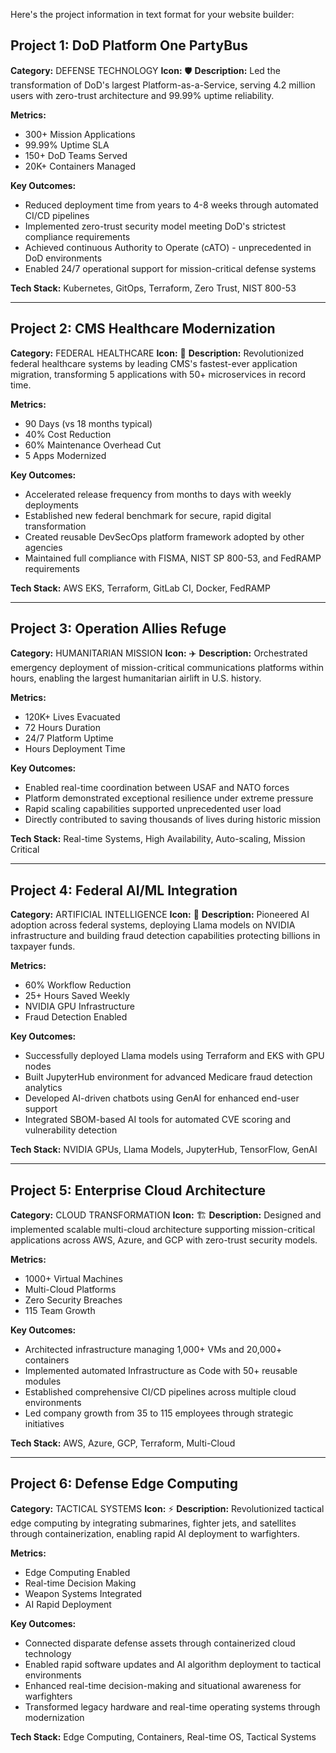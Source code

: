 Here's the project information in text format for your website builder:

## Project 1: DoD Platform One PartyBus
**Category:** DEFENSE TECHNOLOGY
**Icon:** 🛡️
**Description:** Led the transformation of DoD's largest Platform-as-a-Service, serving 4.2 million users with zero-trust architecture and 99.99% uptime reliability.

**Metrics:**
- 300+ Mission Applications
- 99.99% Uptime SLA  
- 150+ DoD Teams Served
- 20K+ Containers Managed

**Key Outcomes:**
- Reduced deployment time from years to 4-8 weeks through automated CI/CD pipelines
- Implemented zero-trust security model meeting DoD's strictest compliance requirements
- Achieved continuous Authority to Operate (cATO) - unprecedented in DoD environments
- Enabled 24/7 operational support for mission-critical defense systems

**Tech Stack:** Kubernetes, GitOps, Terraform, Zero Trust, NIST 800-53

---

## Project 2: CMS Healthcare Modernization
**Category:** FEDERAL HEALTHCARE
**Icon:** 🏥
**Description:** Revolutionized federal healthcare systems by leading CMS's fastest-ever application migration, transforming 5 applications with 50+ microservices in record time.

**Metrics:**
- 90 Days (vs 18 months typical)
- 40% Cost Reduction
- 60% Maintenance Overhead Cut
- 5 Apps Modernized

**Key Outcomes:**
- Accelerated release frequency from months to days with weekly deployments
- Established new federal benchmark for secure, rapid digital transformation
- Created reusable DevSecOps platform framework adopted by other agencies
- Maintained full compliance with FISMA, NIST SP 800-53, and FedRAMP requirements

**Tech Stack:** AWS EKS, Terraform, GitLab CI, Docker, FedRAMP

---

## Project 3: Operation Allies Refuge
**Category:** HUMANITARIAN MISSION
**Icon:** ✈️
**Description:** Orchestrated emergency deployment of mission-critical communications platforms within hours, enabling the largest humanitarian airlift in U.S. history.

**Metrics:**
- 120K+ Lives Evacuated
- 72 Hours Duration
- 24/7 Platform Uptime
- Hours Deployment Time

**Key Outcomes:**
- Enabled real-time coordination between USAF and NATO forces
- Platform demonstrated exceptional resilience under extreme pressure
- Rapid scaling capabilities supported unprecedented user load
- Directly contributed to saving thousands of lives during historic mission

**Tech Stack:** Real-time Systems, High Availability, Auto-scaling, Mission Critical

---

## Project 4: Federal AI/ML Integration
**Category:** ARTIFICIAL INTELLIGENCE
**Icon:** 🤖
**Description:** Pioneered AI adoption across federal systems, deploying Llama models on NVIDIA infrastructure and building fraud detection capabilities protecting billions in taxpayer funds.

**Metrics:**
- 60% Workflow Reduction
- 25+ Hours Saved Weekly
- NVIDIA GPU Infrastructure
- Fraud Detection Enabled

**Key Outcomes:**
- Successfully deployed Llama models using Terraform and EKS with GPU nodes
- Built JupyterHub environment for advanced Medicare fraud detection analytics
- Developed AI-driven chatbots using GenAI for enhanced end-user support
- Integrated SBOM-based AI tools for automated CVE scoring and vulnerability detection

**Tech Stack:** NVIDIA GPUs, Llama Models, JupyterHub, TensorFlow, GenAI

---

## Project 5: Enterprise Cloud Architecture
**Category:** CLOUD TRANSFORMATION
**Icon:** 🏗️
**Description:** Designed and implemented scalable multi-cloud architecture supporting mission-critical applications across AWS, Azure, and GCP with zero-trust security models.

**Metrics:**
- 1000+ Virtual Machines
- Multi-Cloud Platforms
- Zero Security Breaches
- 115 Team Growth

**Key Outcomes:**
- Architected infrastructure managing 1,000+ VMs and 20,000+ containers
- Implemented automated Infrastructure as Code with 50+ reusable modules
- Established comprehensive CI/CD pipelines across multiple cloud environments
- Led company growth from 35 to 115 employees through strategic initiatives

**Tech Stack:** AWS, Azure, GCP, Terraform, Multi-Cloud

---

## Project 6: Defense Edge Computing
**Category:** TACTICAL SYSTEMS
**Icon:** ⚡
**Description:** Revolutionized tactical edge computing by integrating submarines, fighter jets, and satellites through containerization, enabling rapid AI deployment to warfighters.

**Metrics:**
- Edge Computing Enabled
- Real-time Decision Making
- Weapon Systems Integrated
- AI Rapid Deployment

**Key Outcomes:**
- Connected disparate defense assets through containerized cloud technology
- Enabled rapid software updates and AI algorithm deployment to tactical environments
- Enhanced real-time decision-making and situational awareness for warfighters
- Transformed legacy hardware and real-time operating systems through modernization

**Tech Stack:** Edge Computing, Containers, Real-time OS, Tactical Systems